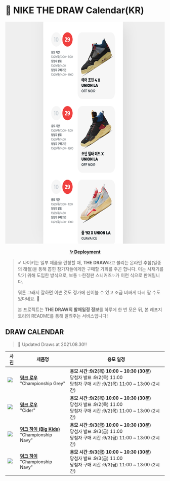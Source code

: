 # 👟 NIKE THE DRAW Calendar(KR)

<div align="center">
  <a href="https://junhoyeo.github.io/NIKE-THE-DRAW-Calendar/">
    <img src="./docs/images/preview.png" alt="Preview image of deployed application" height="700px" width="700px" />
  </a>
</div>

<p align="center">
  <a href="https://junhoyeo.github.io/NIKE-THE-DRAW-Calendar/">
    <strong>✨ Deployment</strong>
  </a>
</p>

> ✔ 나이키는 일부 제품을 런칭할 때, **THE DRAW**라고 불리는 온라인 추첨(일종의 래플)을 통해 뽑힌 참가자들에게만 구매할 기회를 주곤 합니다. 이는 사재기를 막기 위해 도입한 방식으로, 보통 ✨한정판 스니커즈✨가 이런 식으로 판매됩니다.
>
> 뭐튼 그래서 잘하면 이쁜 것도 정가에 신어볼 수 있고 조금 비싸게 다시 팔 수도 있다네요. 🤭
>
> 본 프로젝트는 **THE DRAW의 발매일정 정보**를 하루에 한 번 모은 뒤, 본 레포지토리의 README를 통해 알려주는 서비스입니다!

## DRAW CALENDAR

<!-- DRAW CALENDAR: START -->

> 👟 Updated Draws at 2021.08.30‼️

| 사진 | 제품명 | 응모 일정 |
| --- | ---- | ------- |
| <img src="https://static-breeze.nike.co.kr/kr/ko_kr/cmsstatic/product/DD1391-003/5e494167-4f6c-4fad-8b0c-04570fc86bf7_primary.jpg?snkrBrowse" width="256" /> | <a href="https://www.nike.com/kr/launch/t/men/fw/nike-sportswear/DD1391-003/iljl65/nike-dunk-low-retro"><strong>덩크 로우</strong><br /></a> "Championship Grey" | <strong>응모 시간 :9/2(목) 10:00 ~ 10:30 (30분)</strong><br />당첨자 발표 :9/2(목) 11:00<br />당첨자 구매 시간 :9/2(목) 11:00 ~ 13:00 (2시간) |
| <img src="https://static-breeze.nike.co.kr/kr/ko_kr/cmsstatic/product/DH0601-001/8891d25b-4b4b-453c-9159-099b224aae42_primary.jpg?snkrBrowse" width="256" /> | <a href="https://www.nike.com/kr/launch/t/men/fw/nike-sportswear/DH0601-001/nxtg34/nike-dunk-low-retro-prm"><strong>덩크 로우</strong><br /></a> "Cider" | <strong>응모 시간 :9/2(목) 10:00 ~ 10:30 (30분)</strong><br />당첨자 발표 :9/2(목) 11:00<br />당첨자 구매 시간 :9/2(목) 11:00 ~ 13:00 (2시간) |
| <img src="https://static-breeze.nike.co.kr/kr/ko_kr/cmsstatic/product/DB2179-104/488a48aa-4653-488d-8d50-8dd5177a3c19_primary.jpg?snkrBrowse" width="256" /> | <a href="https://www.nike.com/kr/launch/t/junior/fw/young-athletes/DB2179-104/psfu79/nike-dunk-high-gs"><strong>덩크 하이 (Big Kids)</strong><br /></a> "Championship Navy" | <strong>응모 시간 :9/3(금) 10:00 ~ 10:30 (30분)</strong><br />당첨자 발표 :9/3(금) 11:00<br />당첨자 구매 시간 :9/3(금) 11:00 ~ 13:00 (2시간) |
| <img src="https://static-breeze.nike.co.kr/kr/ko_kr/cmsstatic/product/DD1399-104/75a7453b-89c3-4b04-b8ec-e5c5b82227ff_primary.jpg?snkrBrowse" width="256" /> | <a href="https://www.nike.com/kr/launch/t/men/fw/nike-sportswear/DD1399-104/pmft77/nike-dunk-hi-retro"><strong>덩크 하이</strong><br /></a> "Championship Navy" | <strong>응모 시간 :9/3(금) 10:00 ~ 10:30 (30분)</strong><br />당첨자 발표 :9/3(금) 11:00<br />당첨자 구매 시간 :9/3(금) 11:00 ~ 13:00 (2시간) |

<!-- DRAW CALENDAR: END -->
